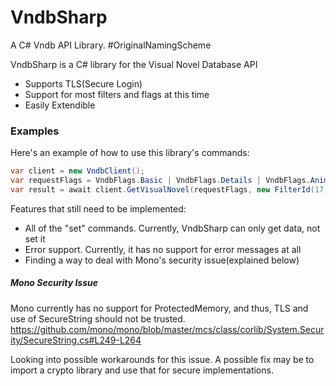 # VndbSharp
A C# Vndb API Library. #OriginalNamingScheme

VndbSharp is a C# library for the Visual Novel Database API

  - Supports TLS(Secure Login)
  - Support for most filters and flags at this time
  - Easily Extendible

### Examples
Here's an example of how to use this library's commands:

```csharp
var client = new VndbClient();
var requestFlags = VndbFlags.Basic | VndbFlags.Details | VndbFlags.Anime | VndbFlags.Tags | VndbFlags.Stats | VndbFlags.Screens | VndbFlags.Relations;
var result = await client.GetVisualNovel(requestFlags, new FilterId(17, FilterOperator.Equal));
```


Features that still need to be implemented:
  - All of the "set" commands. Currently, VndbSharp can only get data, not set it
  - Error support. Currently, it has no support for error messages at all
  - Finding a way to deal with Mono's security issue(explained below)





##### Mono Security Issue
Mono currently has no support for ProtectedMemory, and thus, TLS and use of SecureString should not be trusted.
https://github.com/mono/mono/blob/master/mcs/class/corlib/System.Security/SecureString.cs#L249-L264

Looking into possible workarounds for this issue. A possible fix may be to import a crypto library and use that for secure implementations.
